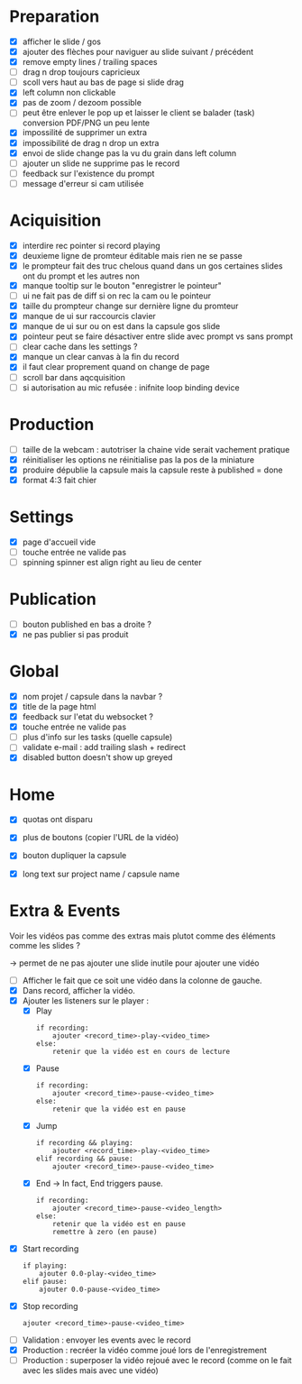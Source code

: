 
# Preparation
 - [x] afficher le slide / gos
 - [x] ajouter des flèches pour naviguer au slide suivant / précédent
 - [x] remove empty lines / trailing spaces
 - [ ] drag n drop toujours capricieux
 - [ ] scoll vers haut au bas de page si slide drag
 - [x] left column non clickable
 - [x] pas de zoom / dezoom possible
 - [ ] peut être enlever le pop up et laisser le client se balader (task) conversion PDF/PNG un peu lente
 - [x] impossilité de supprimer un extra
 - [x] impossibilité de drag n drop un extra
 - [x] envoi de slide change pas la vu du grain dans left column
 - [ ] ajouter un slide ne supprime pas le record
 - [ ] feedback sur l'existence du prompt
 - [ ] message d'erreur si cam utilisée

# Aciquisition
 - [x] interdire rec pointer si record playing
 - [x] deuxieme ligne de promteur éditable mais rien ne se passe
 - [x] le prompteur fait des truc chelous quand dans un gos certaines slides ont du prompt et les autres non
 - [x] manque tooltip sur le bouton "enregistrer le pointeur"
 - [ ] ui ne fait pas de diff si on rec la cam ou le pointeur
 - [x] taille du prompteur change sur dernière ligne du promteur
 - [x] manque de ui sur raccourcis clavier
 - [x] manque de ui sur ou on est dans la capsule gos slide
 - [x] pointeur peut se faire désactiver entre slide avec prompt vs sans prompt
 - [ ] clear cache dans les settings ?
 - [x] manque un clear canvas à la fin du record
 - [X] il faut clear proprement quand on change de page
 - [ ] scroll bar dans aqcquisition
 - [ ] si autorisation au mic refusée : inifnite loop binding device

# Production
 - [ ] taille de la webcam : autotriser la chaine vide serait vachement pratique
 - [x] réinitialiser les options ne réinitialise pas la pos de la miniature
 - [x] produire dépublie la capsule mais la capsule reste à published = done
 - [x] format 4:3 fait chier

# Settings
 - [x] page d'accueil vide
 - [ ] touche entrée ne valide pas
 - [ ] spinning spinner est align right au lieu de center

# Publication
 - [ ] bouton published en bas a droite ?
 - [x] ne pas publier si pas produit

# Global
 - [x] nom projet / capsule dans la navbar ?
 - [x] title de la page html
 - [x] feedback sur l'etat du websocket ?
 - [x] touche entrée ne valide pas
 - [ ] plus d'info sur les tasks (quelle capsule)
 - [ ] validate e-mail : add trailing slash + redirect
 - [x] disabled button doesn't show up greyed

# Home
 - [x] quotas ont disparu
 - [x] plus de boutons (copier l'URL de la vidéo)
 - [x] bouton dupliquer la capsule
 - [x] long text sur project name / capsule name


# Extra & Events
Voir les vidéos pas comme des extras mais plutot comme des éléments comme les slides ?

 -> permet de ne pas ajouter une slide inutile pour ajouter une vidéo

 - [ ] Afficher le fait que ce soit une vidéo dans la colonne de gauche.
 - [x] Dans record, afficher la vidéo.
 - [x] Ajouter les listeners sur le player :
    - [x] Play
        ```
        if recording:
            ajouter <record_time>-play-<video_time>
        else:
            retenir que la vidéo est en cours de lecture
        ```
    - [x] Pause
        ```
        if recording:
            ajouter <record_time>-pause-<video_time>
        else:
            retenir que la vidéo est en pause
        ```
    - [x] Jump
        ```
        if recording && playing:
            ajouter <record_time>-play-<video_time>
        elif recording && pause:
            ajouter <record_time>-pause-<video_time>
        ```
    - [x] End -> In fact, End triggers pause.
        ```
        if recording:
            ajouter <record_time>-pause-<video_length>
        else:
            retenir que la vidéo est en pause
            remettre à zero (en pause)
        ```
 - [x] Start recording
    ```
    if playing:
        ajouter 0.0-play-<video_time>
    elif pause:
        ajouter 0.0-pause-<video_time>
    ```
 - [x] Stop recording
    ```
    ajouter <record_time>-pause-<video_time>
    ```
 - [ ] Validation : envoyer les events avec le record
 - [x] Production : recréer la vidéo comme joué lors de l'enregistrement
 - [ ] Production : superposer la vidéo rejoué avec le record (comme on le fait avec les slides mais avec une vidéo)
